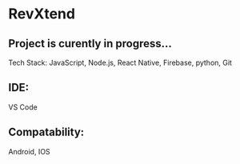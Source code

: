 # RevXtend

## Project is curently in progress...  

 Tech Stack: JavaScript, Node.js, React Native, Firebase, python, Git

## IDE:
 VS Code
 
## Compatability:
 Android, IOS
